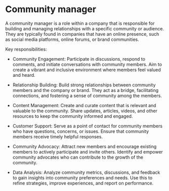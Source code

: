 # Community manager

A community manager is a role within a company that is responsible for building and managing relationships with a specific community or audience. They are typically found in companies that have an online presence, such as social media platforms, online forums, or brand communities.

Key responsibilities:

* Community Engagement: Participate in discussions, respond to comments, and initiate conversations with community members. Aim to create a vibrant and inclusive environment where members feel valued and heard.

* Relationship Building: Build strong relationships between community members and the company or brand. They act as a bridge, facilitating connections, and fostering a sense of community among the members.

* Content Management: Create and curate content that is relevant and valuable to the community. Share updates, articles, videos, and other resources to keep the community informed and engaged.

* Customer Support: Serve as a point of contact for community members who have questions, concerns, or issues. Ensure that community members receive timely helpful responses.

* Community Advocacy: Attract new members and encourage existing members to actively participate and invite others. Identify and empower community advocates who can contribute to the growth of the community.

* Data Analysis: Analyze community metrics, discussions, and feedback to gain insights into community preferences and needs. Use this to refine strategies, improve experiences, and report on performance.
